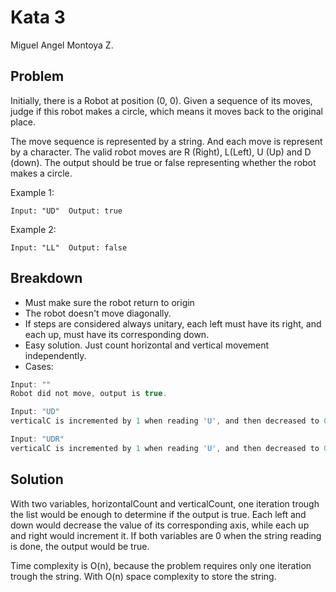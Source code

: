 # Kata 3

Miguel Angel Montoya Z.

## Problem

Initially, there is a Robot at position (0, 0). Given a sequence of its moves, judge if this robot makes a circle, which means it moves back to the original place.

The move sequence is represented by a string. And each move is represent by a character. The valid robot moves are R (Right), L(Left), U (Up) and D (down). The output should be true or false representing whether the robot makes a circle.

Example 1:

`Input: "UD"  Output: true`

Example 2:

`Input: "LL"  Output: false`

## Breakdown

- Must make sure the robot return to origin
- The robot doesn't move diagonally.
- If steps are considered always unitary, each left must have its right, and each up, must have its corresponding down.
- Easy solution. Just count horizontal and vertical movement independently. 
- Cases:

``` C
Input: ""
Robot did not move, output is true.

Input: "UD"
verticalC is incremented by 1 when reading 'U', and then decreased to 0 when reading 'D'. Robot returned to origin, output is true.

Input: "UDR"
verticalC is incremented by 1 when reading 'U', and then decreased to 0 when reading 'D'. horizontalC is then incremented by 1 when reding 'R' but never decremented. Robot did not returned to origin, output is false.
```

## Solution

With two variables, horizontalCount and verticalCount, one iteration trough the list would be enough to determine if the output is true. Each left and down would decrease the value of its corresponding axis, while each up and right would increment it. If both variables are 0 when the string reading is done, the output would be true.

Time complexity is O(n), because the problem requires only one iteration trough the string. With O(n) space complexity to store the string.